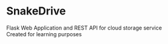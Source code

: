# SnakeDrive
Flask Web Application and REST API for cloud storage service  
Created for learning purposes
